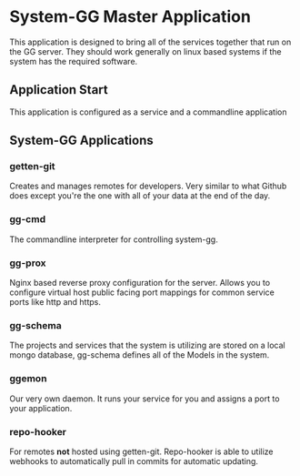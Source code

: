 # System-GG Master Application

This application is designed to bring all of the services together that run on the GG server. They should work generally on linux based systems if the system has the required software.

## Application Start
This application is configured as a service and a commandline application


## System-GG Applications

### getten-git
Creates and manages remotes for developers. Very similar to what Github does except you're the one with all of your data at the end of the day.

### gg-cmd
The commandline interpreter for controlling system-gg.

### gg-prox
Nginx based reverse proxy configuration for the server. Allows you to configure virtual host public facing port mappings for common service ports like http and https.

### gg-schema
The projects and services that the system is utilizing are stored on a local mongo database, gg-schema defines all of the Models in the system.

### ggemon
Our very own daemon. It runs your service for you and assigns a port to your application.

### repo-hooker
For remotes **not** hosted using getten-git. Repo-hooker is able to utilize webhooks to automatically pull in commits for automatic updating.